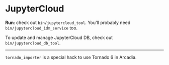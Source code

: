 # JupyterCloud

**Run**: check out `bin/jupytercloud_tool`.
You'll probably need `bin/jupytercloud_idm_service` too.

To update and manage JupyterCloud DB, check out `bin/jupytercloud_db_tool`.

---

`tornado_importer` is a special hack to use Tornado 6 in Arcadia.
